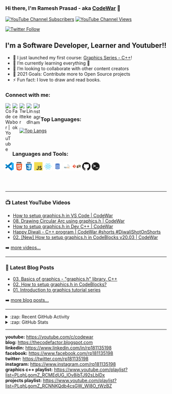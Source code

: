 ### Hi there, I'm Ramesh Prasad - aka [CodeWar](https://youtube.com/c/codewar) 👋 

[![YouTube Channel Subscribers](https://img.shields.io/youtube/channel/subscribers/UCuq5s0FlgJ4TPbdGAnT0j5g?style=social)](https://youtube.com/c/codewar)
[![YouTube Channel Views](https://img.shields.io/youtube/channel/views/UCuq5s0FlgJ4TPbdGAnT0j5g?style=social)](https://youtube.com/c/codewar)

[![Twitter Follow](https://img.shields.io/twitter/follow/rp181135198?color=1DA1F2&logo=twitter&style=for-the-badge)](https://twitter.com/rp181135198)

## I'm a Software Developer, Learner and Youtuber!!

- 🔭 I just launched my first course: [Graphics Series - C++](https://www.youtube.com/playlist?list=PLqhLgomZ_RCMEdUG_lOv8ibTJ92sLbIDx)!
- 🌱 I’m currently learning everything 🤣
- 👯 I’m looking to collaborate with other content creators
- 🥅 2021 Goals: Contribute more to Open Source projects
- ⚡ Fun fact: I love to draw and read books.

### Connect with me:

[<img align="left" alt="CodeWar | YouTube" width="22px" src="https://cdn.jsdelivr.net/npm/simple-icons@v3/icons/youtube.svg" />](https://youtube.com/c/codewar)
[<img align="left" alt="Facebook" width="22px" src="https://cdn.jsdelivr.net/npm/simple-icons@v3/icons/facebook.svg" />](https://www.facebook.com/rp181135198)
[<img align="left" alt="Twitter" width="22px" src="https://cdn.jsdelivr.net/npm/simple-icons@v3/icons/twitter.svg" />](https://twitter.com/rp181135198)
[<img align="left" alt="LinkedIn" width="22px" src="https://cdn.jsdelivr.net/npm/simple-icons@v3/icons/linkedin.svg" />](https://www.linkedin.com/in/rp181135198)
[<img align="left" alt="Instagram" width="22px" src="https://cdn.jsdelivr.net/npm/simple-icons@v3/icons/instagram.svg" />](https://www.instagram.com/rp181135198)

<br />

### Top Languages:
[![Top Langs](https://github-readme-stats.vercel.app/api/top-langs/?username=rp181135198&hide=nsis)](https://github.com/rp181135198/github-readme-stats)

<br />

### Languages and Tools:

[<code><img alt="Visual Studio Code" width="26px" src="https://raw.githubusercontent.com/github/explore/80688e429a7d4ef2fca1e82350fe8e3517d3494d/topics/visual-studio-code/visual-studio-code.png"></code>]()
[<code><img alt="HTML5" width="26px" src="https://raw.githubusercontent.com/github/explore/80688e429a7d4ef2fca1e82350fe8e3517d3494d/topics/html/html.png"></code>]()
[<code><img alt="CSS3" width="26px" src="https://raw.githubusercontent.com/github/explore/80688e429a7d4ef2fca1e82350fe8e3517d3494d/topics/css/css.png"></code>]()
[<code><img alt="JavaScript" width="26px" src="https://raw.githubusercontent.com/github/explore/80688e429a7d4ef2fca1e82350fe8e3517d3494d/topics/javascript/javascript.png"></code>]()
[<code><img alt="React" width="26px" src="https://raw.githubusercontent.com/github/explore/80688e429a7d4ef2fca1e82350fe8e3517d3494d/topics/react/react.png"></code>]()
[<code><img alt="SQL" width="26px" src="https://raw.githubusercontent.com/github/explore/80688e429a7d4ef2fca1e82350fe8e3517d3494d/topics/sql/sql.png"></code>]()
[<code><img alt="MySQL" width="26px" src="https://raw.githubusercontent.com/github/explore/80688e429a7d4ef2fca1e82350fe8e3517d3494d/topics/mysql/mysql.png"></code>]()
[<code><img alt="Git" width="26px" src="https://raw.githubusercontent.com/github/explore/80688e429a7d4ef2fca1e82350fe8e3517d3494d/topics/git/git.png"></code>]()
[<code><img alt="GitHub" width="26px" src="https://raw.githubusercontent.com/github/explore/78df643247d429f6cc873026c0622819ad797942/topics/github/github.png"></code>]()
[<code><img alt="Terminal" width="26px" src="https://raw.githubusercontent.com/github/explore/80688e429a7d4ef2fca1e82350fe8e3517d3494d/topics/terminal/terminal.png"></code>]()

<br />
<br />

---

### 📺 Latest YouTube Videos

<!-- YOUTUBE:START -->
- [How to setup graphics.h in VS Code | CodeWar](https://www.youtube.com/watch?v=J0_vt-7Ok6U)
- [08. Drawing Circular Arc using graphics.h | CodeWar](https://www.youtube.com/watch?v=5zkemzLxrrY)
- [How to setup graphics.h in Dev C++ | CodeWar](https://www.youtube.com/watch?v=CHFyEnlMnxg)
- [Happy Diwali - C++ program | CodeWar #shorts #DiwaliShotOnShorts](https://www.youtube.com/watch?v=kXWgImlgoyE)
- [02. [New] How to setup graphics.h in CodeBlocks v20.03 | CodeWar](https://www.youtube.com/watch?v=VEkAj-xVTKQ)
<!-- YOUTUBE:END -->

➡️ [more videos...](https://youtube.com/c/codewar)

---

### 📕 Latest Blog Posts
<!-- BLOG-POST-LIST:START -->
- [03. Basics of graphics - &quot;graphics.h&quot; library, C++](https://thecodefactor.blogspot.com/2020/09/03-basics-of-graphics-graphicsh-library.html)
- [02. How to setup graphics.h in CodeBlocks?](https://thecodefactor.blogspot.com/2020/05/02-how-to-setup-graphicsh-in-codeblocks.html)
- [01. Introduction to graphics tutorial series](https://thecodefactor.blogspot.com/2020/05/01-introduction-to-graphics-tutorial.html)
<!-- BLOG-POST-LIST:END -->

➡️ [more blog posts...](https://thecodefactor.blogspot.com)

---
<details>
  <summary>:zap: Recent GitHub Activity</summary>
  
<!--START_SECTION:activity-->
1. 🗣 Commented on [#443](https://github.com/prmr/JetUML/issues/443) in [prmr/JetUML](https://github.com/prmr/JetUML)
2. ❗️ Opened issue [#443](https://github.com/prmr/JetUML/issues/443) in [prmr/JetUML](https://github.com/prmr/JetUML)
<!--END_SECTION:activity-->

</details>

<details>
  <summary>:zap: GitHub Stats</summary>
  
  <img alt="rp181135198's GitHub Stats" src="https://github-readme-stats.vercel.app/api?username=rp181135198&show_icons=true&hide_border=true&count_private=true" />

</details>

---

**youtube:** https://youtube.com/c/codewar <br />
**blog:** https://thecodefactor.blogspot.com <br />
**linkedin:** https://www.linkedin.com/in/rp181135198 <br />
**facebook:** https://www.facebook.com/rp181135198 <br />
**twitter:** https://twitter.com/rp181135198 <br />
**instagram:** https://www.instagram.com/rp181135198 <br />
**graphics c++ playlist:** https://www.youtube.com/playlist?list=PLqhLgomZ_RCMEdUG_lOv8ibTJ92sLbIDx <br />
**projects playlist:** https://www.youtube.com/playlist?list=PLqhLgomZ_RCNNKQdb4csGW_Wl8O_tWzBZ
